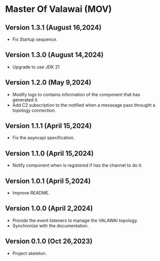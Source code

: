 # Master Of Valawai (MOV)

## Version 1.3.1 (August 16,2024)

 - Fix Startup sequence.


## Version 1.3.0 (August 14,2024)

 - Upgrade to use JDK 21


## Version 1.2.0 (May 9,2024)

 - Modify logs to contains information of the component that has generated it.
 - Add C2 subscription to the notified when a messsage pass throught
  a topology connection.


## Version 1.1.1 (April 15,2024)

 - Fix the asyncapi specification.


## Version 1.1.0 (April 15,2024)

 - Notify component when is registered if has the channel to do it.
 

## Version 1.0.1 (April 5,2024)

 - Improve README.
 

## Version 1.0.0 (April 2,2024)

 - Provide the event listeners to manage the VALAWAI topology.
 - Synchronize with the documentation.


## Version 0.1.0 (Oct 26,2023)

 - Project skeleton.
